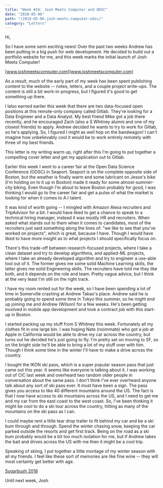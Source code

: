```yaml
---
title: "Week #16: Josh Meets Computer and ODSC"
date: "2018-05-06"
path: "/2018-05-06-josh-meets-computer-odsc/"
category: "Letters"
---
```


Hi,

So I have some semi exciting news! Over the past two weeks Andrew has been putting in a big push for web development. He decided to build out a portfolio website for me, and this week marks the initial launch of Josh Meets Computer!

[www.joshmeetscomputer.com](www.joshmeetscomputer.com)

As a result, much of the early part of my week has been spent publishing content to the website -- notes, letters, and a couple project write-ups. The content is still a bit work-in-progress, but I figured it's good to get something up there.

I lalso earned earlier this week that there are two data-focused open positions at this remote-only company called Gitlab. They're looking for a Data Engineer and a Data Analyst. My best friend Mike got a job there recently, and he encouraged  Zach (also a S Whitney alumni and one of my closest friends) to apply. Andrew decided he wants to try to work for Gitlab, so he's applying. So, I figured I might as well hop on the bandwagon! I can't imagine how unbelievably cool it would be to work entirely remotely with three of my best friends. 

This letter is my writing warm up, right after this I'm going to put together a compelling cover letter and get my application out to Gitlab.

Earlier this week I went to a career fair at the Open Data Science Conference (ODSC) in Seaport. Seaport is on the complete opposite side of Boston, but the weather is finally warm and some lubricant on Jesse's bike (I'm holding on to it up in Boston) made it ready for some almost-summer-city biking. Even though I'm about to leave Boston probably for good, I was thinking I would go to the career fair and get a pulse of what the market is looking for when it comes to A.I talent. 

It was kind of worth going -- I mingled with Amazon Alexa recruiters and TripAdvisor for a bit. I would have liked to get a chance to speak to a technical hiring manager, instead it was mostly HR and recruiters. When asked what stands out to them when it comes to candidates, most of the recruiters just said something along the lines of: "we like to see that you've worked on projects", which is great, because I have. Though I would have liked to have more insight as to what projects I should specifically focus on.

There's this trade-off between research-focused projects, where I take a clean dataset and try to develop algorithms, and applied-ML projects, where I take an already developed algorithm and try to engineer a use-able tool out of it. The former gives me some solid Machine Learning skills, the latter gives me solid Engineering skills. The recruiters have told me they like both, and it depends on the role and team. Pretty vague advice, but I think at the very least I'm still on the right track.

I have my room rented out for the week, so I have been spending a lot of time in Somerville crashing at Andrew Takao's place. Andrew said he is probably going to spend some time in Tokyo this summer, so he might end up joining me and Andrew (Wilson) for a few weeks. He's been getting involved in mobile app development and took a contract job with this start-up in Boston.

I started packing up my stuff from S Whitney this week. Fortunately all my clothes fit in one large bin. I was hoping Nate (roommate) who got a job at Apple in California would be able to drive my car across the country, but turns out he decided he's just going to fly. I'm pretty set on moving to SF, so on the bright side he'll be able to bring a lot of my stuff over with him. Though I think some time in the winter I'll have to make a drive across the country.

I bought the IKON ski pass, which is a super popular season pass that just came out this year. It seems like everyone is talking about it. I was working out of CIC last week and overheard two random older people in conversation about the same pass. I don't think I've ever overheard anyone talk about any sort of ski pass ever. It must have been a sign. The pass gives you access to like 40 different mountains around the US. The fact is that I now have access to ski mountains across the US, and I need to get me and my car from the east coast to the west coast. So, I've been thinking it might be cool to do a ski tour across the country, hitting as many of the mountains on the ski pass as I can. 

I could maybe rent a little tear drop trailer to fit behind my car and be a ski bum through and through. Spend the winter chasing snow, keeping the car parked outside the resorts and get first track. Being on the road as a ski bum probably would be a bit too much isolation for me, but if Andrew takes the bait and drives across the US with me then it might be a cool trip.

Speaking of skiing, I put together a little montage of my winter season with all my friends. I feel like these sort of memories are like fine wine -- they will most certainly get better with age.

[Sugarbush 2018](https://drive.google.com/open?id=1Us2wYMrZKdTxUWvoKPN5MRn245pOgNNQ)

Until next week,
Josh